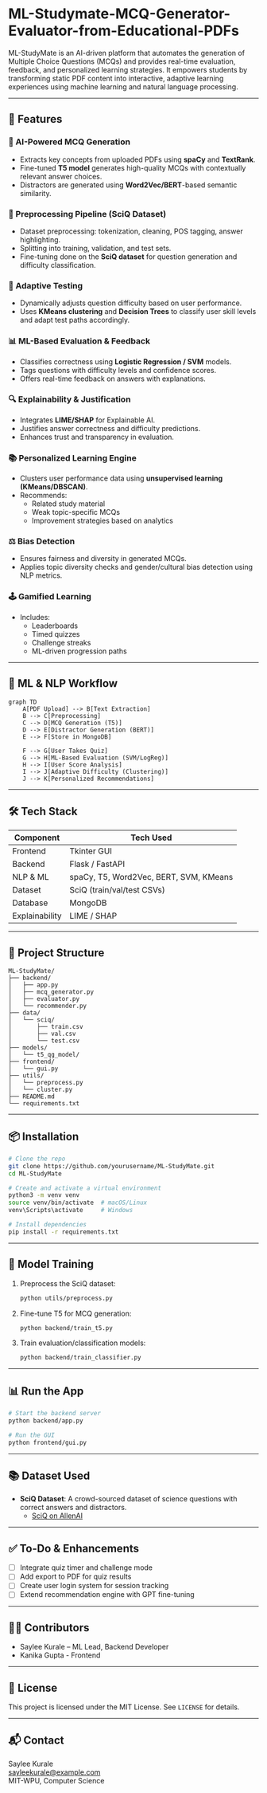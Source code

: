 # ML-Studymate-MCQ-Generator-Evaluator-from-Educational-PDFs

ML-StudyMate is an AI-driven platform that automates the generation of Multiple Choice Questions (MCQs) and provides real-time evaluation, feedback, and personalized learning strategies. It empowers students by transforming static PDF content into interactive, adaptive learning experiences using machine learning and natural language processing.

---

## 🚀 Features

### 🧠 AI-Powered MCQ Generation
- Extracts key concepts from uploaded PDFs using **spaCy** and **TextRank**.
- Fine-tuned **T5 model** generates high-quality MCQs with contextually relevant answer choices.
- Distractors are generated using **Word2Vec/BERT**-based semantic similarity.

### 🔁 Preprocessing Pipeline (SciQ Dataset)
- Dataset preprocessing: tokenization, cleaning, POS tagging, answer highlighting.
- Splitting into training, validation, and test sets.
- Fine-tuning done on the **SciQ dataset** for question generation and difficulty classification.

### 🎯 Adaptive Testing
- Dynamically adjusts question difficulty based on user performance.
- Uses **KMeans clustering** and **Decision Trees** to classify user skill levels and adapt test paths accordingly.

### 📊 ML-Based Evaluation & Feedback
- Classifies correctness using **Logistic Regression / SVM** models.
- Tags questions with difficulty levels and confidence scores.
- Offers real-time feedback on answers with explanations.

### 🔍 Explainability & Justification
- Integrates **LIME/SHAP** for Explainable AI.
- Justifies answer correctness and difficulty predictions.
- Enhances trust and transparency in evaluation.

### 📚 Personalized Learning Engine
- Clusters user performance data using **unsupervised learning (KMeans/DBSCAN)**.
- Recommends:
  - Related study material
  - Weak topic-specific MCQs
  - Improvement strategies based on analytics

### ⚖️ Bias Detection
- Ensures fairness and diversity in generated MCQs.
- Applies topic diversity checks and gender/cultural bias detection using NLP metrics.

### 🕹️ Gamified Learning
- Includes:
  - Leaderboards
  - Timed quizzes
  - Challenge streaks
  - ML-driven progression paths

---

## 🧪 ML & NLP Workflow

```mermaid
graph TD
    A[PDF Upload] --> B[Text Extraction]
    B --> C[Preprocessing]
    C --> D[MCQ Generation (T5)]
    D --> E[Distractor Generation (BERT)]
    E --> F[Store in MongoDB]

    F --> G[User Takes Quiz]
    G --> H[ML-Based Evaluation (SVM/LogReg)]
    H --> I[User Score Analysis]
    I --> J[Adaptive Difficulty (Clustering)]
    J --> K[Personalized Recommendations]
```

---

## 🛠️ Tech Stack

| Component        | Tech Used                               |
|------------------|------------------------------------------|
| Frontend         | Tkinter GUI                              |
| Backend          | Flask / FastAPI                          |
| NLP & ML         | spaCy, T5, Word2Vec, BERT, SVM, KMeans   |
| Dataset          | SciQ (train/val/test CSVs)               |
| Database         | MongoDB                                  |
| Explainability   | LIME / SHAP                              |

---

## 📁 Project Structure

```
ML-StudyMate/
├── backend/
│   ├── app.py
│   ├── mcq_generator.py
│   ├── evaluator.py
│   └── recommender.py
├── data/
│   └── sciq/
│       ├── train.csv
│       ├── val.csv
│       └── test.csv
├── models/
│   └── t5_qg_model/
├── frontend/
│   └── gui.py
├── utils/
│   └── preprocess.py
│   └── cluster.py
├── README.md
└── requirements.txt
```

---

## 📦 Installation

```bash
# Clone the repo
git clone https://github.com/yourusername/ML-StudyMate.git
cd ML-StudyMate

# Create and activate a virtual environment
python3 -m venv venv
source venv/bin/activate  # macOS/Linux
venv\Scripts\activate     # Windows

# Install dependencies
pip install -r requirements.txt
```

---

## 🧠 Model Training

1. Preprocess the SciQ dataset:
   ```bash
   python utils/preprocess.py
   ```

2. Fine-tune T5 for MCQ generation:
   ```bash
   python backend/train_t5.py
   ```

3. Train evaluation/classification models:
   ```bash
   python backend/train_classifier.py
   ```

---

## 📊 Run the App

```bash
# Start the backend server
python backend/app.py

# Run the GUI
python frontend/gui.py
```

---

## 📚 Dataset Used

- **SciQ Dataset**: A crowd-sourced dataset of science questions with correct answers and distractors.
  - [SciQ on AllenAI](https://allenai.org/data/sciq)

---

## ✅ To-Do & Enhancements

- [ ] Integrate quiz timer and challenge mode
- [ ] Add export to PDF for quiz results
- [ ] Create user login system for session tracking
- [ ] Extend recommendation engine with GPT fine-tuning

---

## 🧑‍💻 Contributors

- Saylee Kurale – ML Lead, Backend Developer  
- Kanika Gupta - Frontend 

---

## 📜 License

This project is licensed under the MIT License. See `LICENSE` for details.

---

## 📬 Contact

Saylee Kurale  
sayleekurale@example.com  
MIT-WPU, Computer Science  
```
